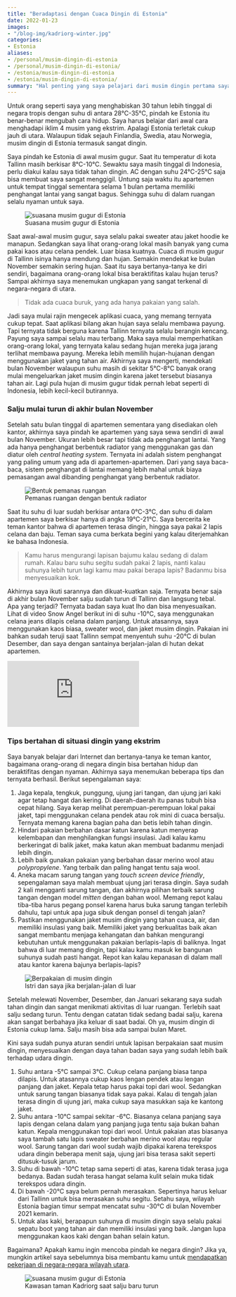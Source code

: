 ```yaml
---
title: "Beradaptasi dengan Cuaca Dingin di Estonia"
date: 2022-01-23
images:
- "/blog-img/kadriorg-winter.jpg"
categories:
- Estonia
aliases:
- /personal/musim-dingin-di-estonia
- /personal/musim-dingin-di-estonia/
- /estonia/musim-dingin-di-estonia
- /estonia/musim-dingin-di-estonia/
summary: "Hal penting yang saya pelajari dari musim dingin pertama saya di Estonia."
---
```


Untuk orang seperti saya yang menghabiskan 30 tahun lebih tinggal di negara tropis dengan suhu di antara 28°C-35°C, pindah ke Estonia itu benar-benar mengubah cara hidup. Saya harus belajar dari awal cara menghadapi iklim 4 musim yang ekstrim. Apalagi Estonia terletak cukup jauh di utara. Walaupun tidak sejauh Finlandia, Swedia, atau Norwegia, musim dingin di Estonia termasuk sangat dingin.

Saya pindah ke Estonia di awal musim gugur. Saat itu temperatur di kota Tallinn masih berkisar 8°C-10°C. Sewaktu saya masih tinggal di Indonesia, perlu diakui kalau saya tidak tahan dingin. AC dengan suhu 24°C-25°C saja bisa membuat saya sangat menggigil. Untung saja waktu itu apartemen untuk tempat tinggal sementara selama 1 bulan pertama memiliki penghangat lantai yang sangat bagus. Sehingga suhu di dalam ruangan selalu nyaman untuk saya.

<figure class="figure">
<img src="/blog-img/autumn-in-estonia.jpg" class="figure-img img-fluid" alt="suasana musim gugur di Estonia" />
<figcaption class="figure-caption text-center">Suasana musim gugur di Estonia</figcaption>
</figure>

Saat awal-awal musim gugur, saya selalu pakai sweater atau jaket hoodie ke manapun. Sedangkan saya lihat orang-orang lokal masih banyak yang cuma pakai kaos atau celana pendek. Luar biasa kuatnya. Cuaca di musim gugur di Tallinn isinya hanya mendung dan hujan. Semakin mendekat ke bulan November semakin sering hujan. Saat itu saya bertanya-tanya ke diri sendiri, bagaimana orang-orang lokal bisa beraktifitas kalau hujan terus? Sampai akhirnya saya menemukan ungkapan yang sangat terkenal di negara-negara di utara.

> Tidak ada cuaca buruk, yang ada hanya pakaian yang salah.

Jadi saya mulai rajin mengecek aplikasi cuaca, yang memang ternyata cukup tepat. Saat aplikasi bilang akan hujan saya selalu membawa payung. Tapi ternyata tidak berguna karena Tallinn ternyata selalu berangin kencang. Payung saya sampai selalu mau terbang. Maka saya mulai memperhatikan orang-orang lokal, yang ternyata kalau sedang hujan mereka juga jarang terlihat membawa payung. Mereka lebih memilih hujan-hujanan dengan menggunakan jaket yang tahan air. Akhirnya saya mengerti, mendekati bulan November walaupun suhu masih di sekitar 5°C-8°C banyak orang mulai mengeluarkan jaket musim dingin karena jaket tersebut biasanya tahan air. Lagi pula hujan di musim gugur tidak pernah lebat seperti di Indonesia, lebih kecil-kecil butirannya.

### Salju mulai turun di akhir bulan November

Setelah satu bulan tinggal di apartemen sementara yang disediakan oleh kantor, akhirnya saya pindah ke apartemen yang saya sewa sendiri di awal bulan November. Ukuran lebih besar tapi tidak ada penghangat lantai. Yang ada hanya penghangat berbentuk radiator yang menggunakan gas dan diatur oleh *central heating system*. Ternyata ini adalah sistem penghangat yang paling umum yang ada di apartemen-apartemen. Dari yang saya baca-baca, sistem penghangat di lantai memang lebih mahal untuk biaya pemasangan awal dibanding penghangat yang berbentuk radiator.

<figure class="figure">
<img src="/blog-img/radiator-heater.jpg" class="figure-img img-fluid" alt="Bentuk pemanas ruangan" />
<figcaption class="figure-caption text-center">Pemanas ruangan dengan bentuk radiator</figcaption>
</figure>

Saat itu suhu di luar sudah berkisar antara 0°C-3°C, dan suhu di dalam apartemen saya berkisar hanya di angka 19°C-21°C. Saya bercerita ke teman kantor bahwa di apartemen terasa dingin, hingga saya pakai 2 lapis celana dan baju. Teman saya cuma berkata begini yang kalau diterjemahkan ke bahasa Indonesia.

> Kamu harus mengurangi lapisan bajumu kalau sedang di dalam rumah. Kalau baru suhu segitu sudah pakai 2 lapis, nanti kalau suhunya lebih turun lagi kamu mau pakai berapa lapis? Badanmu bisa menyesuaikan kok.

Akhirnya saya ikuti sarannya dan dikuat-kuatkan saja. Ternyata benar saja di akhir bulan November salju sudah turun di Tallinn dan langsung tebal. Apa yang terjadi? Ternyata badan saya kuat lho dan bisa menyesuaikan. Lihat di video Snow Angel berikut ini di suhu -10°C, saya menggunakan celana jeans dilapis celana dalam panjang. Untuk atasannya, saya menggunakan kaos biasa, sweater wool, dan jaket musim dingin. Pakaian ini bahkan sudah teruji saat Tallinn sempat menyentuh suhu -20°C di bulan Desember, dan saya dengan santainya berjalan-jalan di hutan dekat apartemen.

<div class="ratio ratio-16x9">
<iframe src="https://www.youtube.com/embed/vncmBSf5AJs" title="YouTube video player" frameborder="0" allow="accelerometer; autoplay; clipboard-write; encrypted-media; gyroscope; picture-in-picture" allowfullscreen></iframe>
</div>

### Tips bertahan di situasi dingin yang ekstrim

Saya banyak belajar dari Internet dan bertanya-tanya ke teman kantor, bagaimana orang-orang di negara dingin bisa bertahan hidup dan beraktifitas dengan nyaman. Akhirnya saya menemukan beberapa tips dan ternyata berhasil. Berikut sepengalaman saya:

1. Jaga kepala, tengkuk, punggung, ujung jari tangan, dan ujung jari kaki agar tetap hangat dan kering. Di daerah-daerah itu panas tubuh bisa cepat hilang. Saya kerap melihat perempuan-perempuan lokal pakai jaket, tapi menggunakan celana pendek atau rok mini di cuaca bersalju. Ternyata memang karena bagian paha dan betis lebih tahan dingin.
2. Hindari pakaian berbahan dasar katun karena katun menyerap kelembapan dan menghilangkan fungsi insulasi. Jadi kalau kamu berkeringat di balik jaket, maka katun akan membuat badanmu menjadi lebih dingin.
3. Lebih baik gunakan pakaian yang berbahan dasar merino wool atau *polypropylene*. Yang terbaik dan paling hangat tentu saja wool.
4. Aneka macam sarung tangan yang *touch screen device friendly*, sepengalaman saya malah membuat ujung jari terasa dingin. Saya sudah 2 kali mengganti sarung tangan, dan akhirnya pilihan terbaik sarung tangan dengan model *mitten* dengan bahan wool. Memang repot kalau tiba-tiba harus pegang ponsel karena harus buka sarung tangan terlebih dahulu, tapi untuk apa juga sibuk dengan ponsel di tengah jalan?
5. Pastikan menggunakan jaket musim dingin yang tahan cuaca, air, dan memiliki insulasi yang baik. Memiliki jaket yang berkualitas baik akan sangat membantu menjaga kehangatan dan bahkan mengurangi kebutuhan untuk menggunakan pakaian berlapis-lapis di baliknya. Ingat bahwa di luar memang dingin, tapi kalau kamu masuk ke bangunan suhunya sudah pasti hangat. Repot kan kalau kepanasan di dalam mall atau kantor karena bajunya berlapis-lapis?

<figure class="figure">
<img src="/blog-img/winter-clothing.jpg" class="figure-img img-fluid" alt="Berpakaian di musim dingin" />
<figcaption class="figure-caption text-center">Istri dan saya jika berjalan-jalan di luar</figcaption>
</figure>

Setelah melewati November, Desember, dan Januari sekarang saya sudah tahan dingin dan sangat menikmati aktivitas di luar ruangan. Terlebih saat salju sedang turun. Tentu dengan catatan tidak sedang badai salju, karena akan sangat berbahaya jika keluar di saat badai. Oh ya, musim dingin di Estonia cukup lama. Salju masih bisa ada sampai bulan Maret.

Kini saya sudah punya aturan sendiri untuk lapisan berpakaian saat musim dingin, menyesuaikan dengan daya tahan badan saya yang sudah lebih baik terhadap udara dingin.

1. Suhu antara -5°C sampai 3°C. Cukup celana panjang biasa tanpa dilapis. Untuk atasannya cukup kaos lengan pendek atau lengan panjang dan jaket. Kepala tetap harus pakai topi dari wool. Sedangkan untuk sarung tangan biasanya tidak saya pakai. Kalau di tengah jalan terasa dingin di ujung jari, maka cukup saya masukkan saja ke kantong jaket.
2. Suhu antara -10°C sampai sekitar -6°C. Biasanya celana panjang saya lapis dengan celana dalam yang panjang juga tentu saja bukan bahan katun. Kepala menggunakan topi dari wool. Untuk pakaian atas biasanya saya tambah satu lapis sweater berbahan merino wool atau regular wool. Sarung tangan dari wool sudah wajib dipakai karena terekspos udara dingin beberapa menit saja, ujung jari bisa terasa sakit seperti ditusuk-tusuk jarum.
3. Suhu di bawah -10°C tetap sama seperti di atas, karena tidak terasa juga bedanya. Badan sudah terasa hangat selama kulit selain muka tidak terekspos udara dingin.
4. Di bawah -20°C saya belum pernah merasakan. Sepertinya harus keluar dari Tallinn untuk bisa merasakan suhu segitu. Setahu saya, wilayah Estonia bagian timur sempat mencatat suhu -30°C di bulan November 2021 kemarin.
5. Untuk alas kaki, berapapun suhunya di musim dingin saya selalu pakai sepatu boot yang tahan air dan memiliki insulasi yang baik. Jangan lupa menggunakan kaos kaki dengan bahan selain katun.

Bagaimana? Apakah kamu ingin mencoba pindah ke negara dingin? Jika ya, mungkin artikel saya sebelumnya bisa membantu kamu untuk [mendapatkan pekerjaan di negara-negara wilayah utara](/personal/mencari-kerja-di-luar-negeri).

<figure class="figure">
<img src="/blog-img/kadriorg-winter.jpg" class="figure-img img-fluid" alt="suasana musim gugur di Estonia" />
<figcaption class="figure-caption text-center">Kawasan taman Kadriorg saat salju baru turun</figcaption>
</figure>
